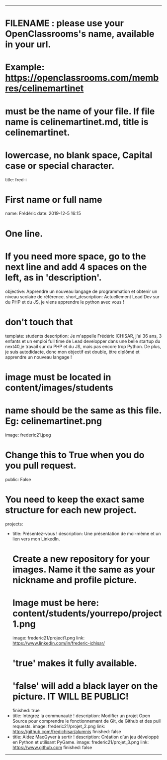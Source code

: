 ---

# FILENAME : please use your OpenClassrooms's name, available in your url.
# Example: https://openclassrooms.com/membres/celinemartinet
# must be the name of your file. If file name is celinemartinet.md, title is celinemartinet.
# lowercase, no blank space, Capital case or special character.
title: fred-i

# First name or full name
name: Frédéric 
date: 2019-12-5 16:15

# One line.
# If you need more space, go to the next line and add 4 spaces on the left, as in 'description'.
objective: Apprendre un nouveau langage de programmation et obtenir un niveau scolaire de référence. 
short_description: Actuellement Lead Dev sur du PHP et du JS, je viens apprendre le python avec vous !

# don't touch that
template: students
description:
    Je m'appelle Frédéric ICHISAR, j'ai 36 ans, 3 enfants et un emploi full time de Lead developper dans une belle startup du next40,je
    travail sur du PHP et du JS, mais pas encore trop Python. De plus, je suis autodidacte, donc mon objectif est double, être diplômé
    et apprendre un nouveau langage !

# image must be located in content/images/students
# name should be the same as this file. Eg: celinemartinet.png
image: frederic21.jpeg

# Change this to True when you do you pull request.
public: False

# You need to keep the exact same structure for each new project.
projects:
  - title: Présentez-vous !
    description: Une présentation de moi-même et un lien vers mon LinkedIn.
    # Create a new repository for your images. Name it the same as your nickname and profile picture.
    # Image must be here: content/students/yourrepo/project1.png
    image: frederic21/project1.png
    link: https://www.linkedin.com/in/frederic-ichisar/
    # 'true' makes it fully available.
    # 'false' will add a black layer on the picture. IT WILL BE PUBLIC!
    finished: true
  - title: Intégrez la communauté !
    description: Modifier un projet Open Source pour comprendre le fonctionnement de Git, de Github et des pull requests. 
    image: frederic21/projet_2.png
    link: https://github.com/fredichisar/alumnis
    finished: false
  - title: Aidez MacGyver à sortir !
    description: Création d’un jeu développé en Python et utilisant PyGame.
    image: frederic21/projet_3.png
    link: https://www.github.com
    finished: false
---